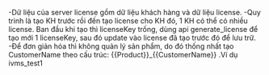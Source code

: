 -Dữ liệu của server license gồm dữ liệu khách hàng và dữ liệu license.
-Quy trình là tạo KH trước rồi đến tạo license cho KH đó, 1 KH có thể có nhiều license.
Ban đầu khi tạo thì licenseKey trống, dùng api generate_license để tạo mới 1 licenseKey, sau đó update vào license đã tạo trước đó để lưu trữ.
-Để đơn giản hóa thì không quản lý sản phẩm, do đó thống nhất tạo CustomerName theo cấu trúc: {{Product}}_{{CustomerName}} .Ví dụ ivms_test1
